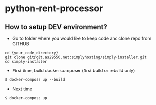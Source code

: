 # python-rent-processor



## How to setup DEV environment?
- Go to folder where you would like to keep code and clone repo from  GITHUB
```
cd {your_code_directory}
git clone git@git.as29550.net:simplyhosting/simply-installer.git
cd simply-installer
```
- First time, build docker composer (first build or rebuild only)
```
$ docker-compose up --build
```
- Next time
```
$ docker-compose up
```